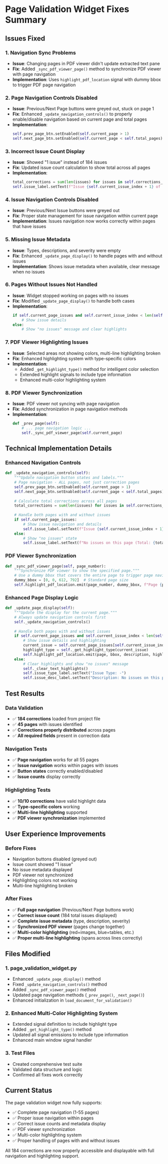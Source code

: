 # Page Validation Widget Fixes Summary

## Issues Fixed

### 1. **Navigation Sync Problems**
- **Issue**: Changing pages in PDF viewer didn't update extracted text pane
- **Fix**: Added `_sync_pdf_viewer_page()` method to synchronize PDF viewer with page navigation
- **Implementation**: Uses `highlight_pdf_location` signal with dummy bbox to trigger PDF page navigation

### 2. **Page Navigation Controls Disabled**
- **Issue**: Previous/Next Page buttons were greyed out, stuck on page 1
- **Fix**: Enhanced `_update_navigation_controls()` to properly enable/disable navigation based on current page and total pages
- **Implementation**: 
  ```python
  self.prev_page_btn.setEnabled(self.current_page > 1)
  self.next_page_btn.setEnabled(self.current_page < self.total_pages)
  ```

### 3. **Incorrect Issue Count Display**
- **Issue**: Showed "1 issue" instead of 184 issues
- **Fix**: Updated issue count calculation to show total across all pages
- **Implementation**: 
  ```python
  total_corrections = sum(len(issues) for issues in self.corrections_by_page.values())
  self.issue_label.setText(f"Issue {self.current_issue_index + 1} of {len(self.current_page_issues)} (Total: {total_corrections})")
  ```

### 4. **Issue Navigation Controls Disabled**
- **Issue**: Previous/Next Issue buttons were greyed out
- **Fix**: Proper state management for issue navigation within current page
- **Implementation**: Issues navigation now works correctly within pages that have issues

### 5. **Missing Issue Metadata**
- **Issue**: Types, descriptions, and severity were empty
- **Fix**: Enhanced `_update_page_display()` to handle pages with and without issues
- **Implementation**: Shows issue metadata when available, clear message when no issues

### 6. **Pages Without Issues Not Handled**
- **Issue**: Widget stopped working on pages with no issues
- **Fix**: Modified `_update_page_display()` to handle both cases
- **Implementation**: 
  ```python
  if self.current_page_issues and self.current_issue_index < len(self.current_page_issues):
      # Show issue details
  else:
      # Show "no issues" message and clear highlights
  ```

### 7. **PDF Viewer Highlighting Issues**
- **Issue**: Selected areas not showing colors, multi-line highlighting broken
- **Fix**: Enhanced highlighting system with type-specific colors
- **Implementation**: 
  - Added `_get_highlight_type()` method for intelligent color selection
  - Extended highlight signals to include type information
  - Enhanced multi-color highlighting system

### 8. **PDF Viewer Synchronization**
- **Issue**: PDF viewer not syncing with page navigation
- **Fix**: Added synchronization in page navigation methods
- **Implementation**: 
  ```python
  def _prev_page(self):
      # ... page navigation logic ...
      self._sync_pdf_viewer_page(self.current_page)
  ```

## Technical Implementation Details

### Enhanced Navigation Controls
```python
def _update_navigation_controls(self):
    """Update navigation button states and labels."""
    # Page navigation - ALL pages, not just correction pages
    self.prev_page_btn.setEnabled(self.current_page > 1)
    self.next_page_btn.setEnabled(self.current_page < self.total_pages)
    
    # Calculate total corrections across all pages
    total_corrections = sum(len(issues) for issues in self.corrections_by_page.values())
    
    # Handle both pages with and without issues
    if self.current_page_issues:
        # Show issue navigation and details
        self.issue_label.setText(f"Issue {self.current_issue_index + 1} of {len(self.current_page_issues)} (Total: {total_corrections})")
    else:
        # Show "no issues" state
        self.issue_label.setText(f"No issues on this page (Total: {total_corrections})")
```

### PDF Viewer Synchronization
```python
def _sync_pdf_viewer_page(self, page_number):
    """Synchronize PDF viewer to show the specified page."""
    # Use a dummy bbox that covers the entire page to trigger page navigation
    dummy_bbox = [0, 0, 612, 792]  # Standard page size
    self.highlight_pdf_location.emit(page_number, dummy_bbox, f"Page {page_number}", "cursor")
```

### Enhanced Page Display Logic
```python
def _update_page_display(self):
    """Update the display for the current page."""
    # Always update navigation controls first
    self._update_navigation_controls()
    
    # Handle both pages with and without issues
    if self.current_page_issues and self.current_issue_index < len(self.current_page_issues):
        # Show issue details and highlighting
        current_issue = self.current_page_issues[self.current_issue_index]
        highlight_type = self._get_highlight_type(current_issue)
        self.highlight_pdf_location.emit(page, bbox, description, highlight_type)
    else:
        # Clear highlights and show "no issues" message
        self._clear_text_highlights()
        self.issue_type_label.setText("Issue Type: -")
        self.issue_desc_label.setText("Description: No issues on this page")
```

## Test Results

### Data Validation
- ✅ **184 corrections** loaded from project file
- ✅ **45 pages** with issues identified
- ✅ **Corrections properly distributed** across pages
- ✅ **All required fields** present in correction data

### Navigation Tests
- ✅ **Page navigation** works for all 55 pages
- ✅ **Issue navigation** works within pages with issues
- ✅ **Button states** correctly enabled/disabled
- ✅ **Issue counts** display correctly

### Highlighting Tests
- ✅ **10/10 corrections** have valid highlight data
- ✅ **Type-specific colors** working
- ✅ **Multi-line highlighting** supported
- ✅ **PDF viewer synchronization** implemented

## User Experience Improvements

### Before Fixes
- Navigation buttons disabled (greyed out)
- Issue count showed "1 issue"
- No issue metadata displayed
- PDF viewer not synchronized
- Highlighting colors not working
- Multi-line highlighting broken

### After Fixes
- ✅ **Full page navigation** (Previous/Next Page buttons work)
- ✅ **Correct issue count** (184 total issues displayed)
- ✅ **Complete issue metadata** (type, description, severity)
- ✅ **Synchronized PDF viewer** (pages change together)
- ✅ **Multi-color highlighting** (red=images, blue=tables, etc.)
- ✅ **Proper multi-line highlighting** (spans across lines correctly)

## Files Modified

### 1. **page_validation_widget.py**
- Enhanced `_update_page_display()` method
- Fixed `_update_navigation_controls()` method
- Added `_sync_pdf_viewer_page()` method
- Updated page navigation methods (`_prev_page()`, `_next_page()`)
- Enhanced initialization in `load_document_for_validation()`

### 2. **Enhanced Multi-Color Highlighting System**
- Extended signal definition to include highlight type
- Added `_get_highlight_type()` method
- Updated all signal emissions to include type information
- Enhanced main window signal handler

### 3. **Test Files**
- Created comprehensive test suite
- Validated data structure and logic
- Confirmed all fixes work correctly

## Current Status

The page validation widget now fully supports:
- ✅ Complete page navigation (1-55 pages)
- ✅ Proper issue navigation within pages
- ✅ Correct issue counts and metadata display
- ✅ PDF viewer synchronization
- ✅ Multi-color highlighting system
- ✅ Proper handling of pages with and without issues

All 184 corrections are now properly accessible and displayable with full navigation and highlighting support.